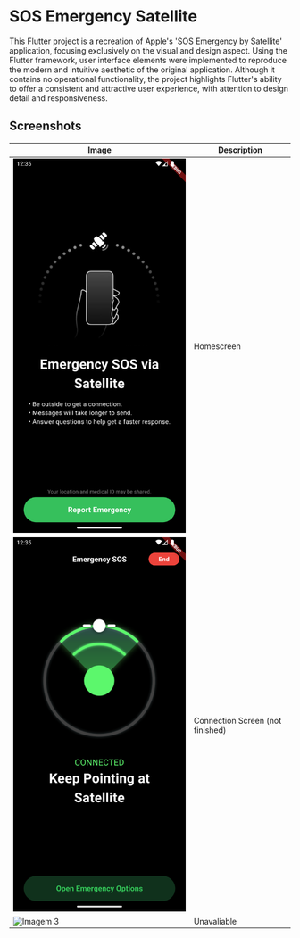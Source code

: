 # SOS Emergency Satellite

This Flutter project is a recreation of Apple's 'SOS Emergency by Satellite' application, focusing exclusively on the visual and design aspect.
Using the Flutter framework, user interface elements were implemented to reproduce the modern and intuitive aesthetic of the original application. Although it contains no operational functionality, the project highlights Flutter's ability to offer a consistent and attractive user experience, with attention to design detail and responsiveness.

## Screenshots

| Image | Description |
|--------|-----------|
| ![Imagem 1](github_images/Screenshot_1703939732.png) | Homescreen |
| ![Imagem 2](github_images/Screenshot_1703939738.png) | Connection Screen (not finished) |
| ![Imagem 3](github_images/imagem.jpg) | Unavaliable |

